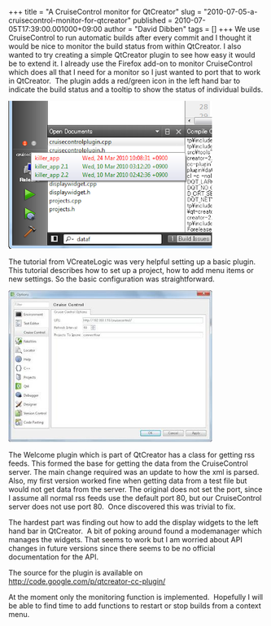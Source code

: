 +++
title = "A CruiseControl monitor for QtCreator"
slug = "2010-07-05-a-cruisecontrol-monitor-for-qtcreator"
published = 2010-07-05T17:39:00.001000+09:00
author = "David Dibben"
tags = []
+++
We use CruiseControl to run automatic builds after every commit and I
thought it would be nice to monitor the build status from within
QtCreator. I also wanted to try creating a simple QtCreator plugin to
see how easy it would be to extend it. I already use the Firefox add-on
to monitor CruiseControl which does all that I need for a monitor so I
just wanted to port that to work in QtCreator.  The plugin adds a
red/green icon in the left hand bar to indicate the build status and a
tooltip to show the status of individual builds.  
  

[![](../images/thumbnails/2010-07-05-a-cruisecontrol-monitor-for-qtcreator-cc-tooltip.png)](../images/2010-07-05-a-cruisecontrol-monitor-for-qtcreator-cc-tooltip.png)

  
The tutorial from VCreateLogic was very helpful setting up a basic
plugin.  This tutorial describes how to set up a project, how to add
menu items or new settings. So the basic configuration was
straightforward.  
  

[![](../images/thumbnails/2010-07-05-a-cruisecontrol-monitor-for-qtcreator-cruisecontrol-settings.jpg)](../images/2010-07-05-a-cruisecontrol-monitor-for-qtcreator-cruisecontrol-settings.jpg)

  
The Welcome plugin which is part of QtCreator has a class for getting
rss feeds. This formed the base for getting the data from the
CruiseControl server. The main change required was an update to how the
xml is parsed. Also, my first version worked fine when getting data from
a test file but would not get data from the server. The original does
not set the port, since I assume all normal rss feeds use the default
port 80, but our CruiseControl server does not use port 80.  Once
discovered this was trivial to fix.  
  
The hardest part was finding out how to add the display widgets to the
left hand bar in QtCreator.  A bit of poking around found a modemanager
which manages the widgets. That seems to work but I am worried about API
changes in future versions since there seems to be no official
documentation for the API.  
  
The source for the plugin is available on
http://code.google.com/p/qtcreator-cc-plugin/  
  
At the moment only the monitoring function is implemented.  Hopefully I
will be able to find time to add functions to restart or stop builds
from a context menu.
